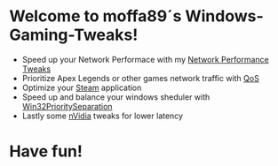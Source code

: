 # Welcome to moffa89´s Windows-Gaming-Tweaks!

- Speed up your Network Performace with my [Network Performance Tweaks](https://github.com/moffa89/Windows-Gaming-Tweaks/tree/main/Network%20Performance%20Tuning)
- Prioritize Apex Legends or other games network traffic with [QoS](https://github.com/moffa89/Windows-Gaming-Tweaks/tree/main/QoS)
- Optimize your [Steam](https://github.com/moffa89/Windows-Gaming-Tweaks/tree/main/Steam) application
- Speed up and balance your windows sheduler with [Win32PrioritySeparation](https://github.com/moffa89/Windows-Gaming-Tweaks/tree/main/Win32PrioritySeparation)
- Lastly some [nVidia](https://github.com/moffa89/Windows-Gaming-Tweaks/tree/main/nVidia) tweaks for lower latency

# Have fun!
